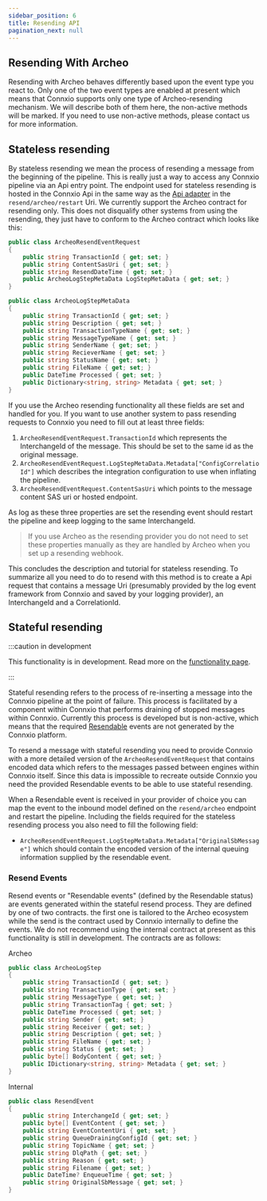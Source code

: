 ```yaml
---
sidebar_position: 6
title: Resending API
pagination_next: null
---
```


## Resending With Archeo

Resending with Archeo behaves differently based upon the event type you react to. Only one of the two event types are enabled at present which means that Connxio supports only one type of Archeo-resending mechanism. We will describe both of them here, the non-active methods will be marked. If you need to use non-active methods, please contact us for more information.

## Stateless resending

By stateless resending we mean the process of resending a message from the beginning of the pipeline. This is really just a way to access any Connxio pipeline via an Api entry point. The endpoint used for stateless resending is hosted in the Connxio Api in the same way as the [Api adapter](/integrations/adapters/inbound/Api) in the `resend/archeo/restart` Uri. We currently support the Archeo contract for resending only. This does not disqualify other systems from using the resending, they just have to conform to the Archeo contract which looks like this:

```csharp
public class ArcheoResendEventRequest
{
    public string TransactionId { get; set; }
    public string ContentSasUri { get; set; }
    public string ResendDateTime { get; set; }
    public ArcheoLogStepMetaData LogStepMetaData { get; set; }
}

public class ArcheoLogStepMetaData
{
    public string TransactionId { get; set; }
    public string Description { get; set; }
    public string TransactionTypeName { get; set; }
    public string MessageTypeName { get; set; }
    public string SenderName { get; set; }
    public string RecieverName { get; set; }
    public string StatusName { get; set; }
    public string FileName { get; set; }
    public DateTime Processed { get; set; }
    public Dictionary<string, string> Metadata { get; set; }
}
```

If you use the Archeo resending functionality all these fields are set and handled for you. If you want to use another system to pass resending requests to Connxio you need to fill out at least three fields:

1. `ArcheoResendEventRequest.TransactionId` which represents the InterchangeId of the message. This should be set to the same id as the original message.
2. `ArcheoResendEventRequest.LogStepMetaData.Metadata["ConfigCorrelatioId"]` which describes the integration configuration to use when inflating the pipeline.
3. `ArcheoResendEventRequest.ContentSasUri` which points to the message content SAS uri or hosted endpoint.

As log as these three properties are set the resending event should restart the pipeline and keep logging to the same InterchangeId.

> If you use Archeo as the resending provider you do not need to set these properties manually as they are handled by Archeo when you set up a resending webhook.

This concludes the description and tutorial for stateless resending. To summarize all you need to do to resend with this method is to create a Api request that contains a message Uri (presumably provided by the log event framework from Connxio and saved by your logging provider), an InterchangeId and a CorrelationId.

## Stateful resending

:::caution in development

This functionality is in development. Read more on the [functionality page](/Functionality).

:::



Stateful resending refers to the process of re-inserting a message into the Connxio pipeline at the point of failure. This process is facilitated by a component within Connxio that performs draining of stopped messages within Connxio. Currently this process is developed but is non-active, which means that the required [Resendable](/integrations/logging) events are not generated by the Connxio platform.

To resend a message with stateful resending you need to provide Connxio with a more detailed version of the `ArcheoResendEventRequest` that contains encoded data which refers to the messages passed between engines within Connxio itself. Since this data is impossible to recreate outside Connxio you need the provided Resendable events to be able to use stateful resending.

When a Resendable event is received in your provider of choice you can map the event to the inbound model defined on the `resend/archeo` endpoint and restart the pipeline. Including the fields required for the stateless resending process you also need to fill the following field:

- `ArcheoResendEventRequest.LogStepMetaData.Metadata["OriginalSbMessage"]` which should contain the encoded version of the internal queuing information supplied by the resendable event.

### Resend Events

Resend events or "Resendable events" (defined by the Resendable status) are events generated within the stateful resend process. They are defined by one of two contracts. the first one is tailored to the Archeo ecosystem while the send is the contract used by Connxio internally to define the events. We do not recommend using the internal contract at present as this functionality is still in development. The contracts are as follows:

Archeo

```csharp
public class ArcheoLogStep
{
    public string TransactionId { get; set; }
    public string TransactionType { get; set; }
    public string MessageType { get; set; }
    public string TransactionTag { get; set; }
    public DateTime Processed { get; set; }
    public string Sender { get; set; }
    public string Receiver { get; set; }
    public string Description { get; set; }
    public string FileName { get; set; }
    public string Status { get; set; }
    public byte[] BodyContent { get; set; }
    public IDictionary<string, string> Metadata { get; set; }
}
```

Internal

```csharp
public class ResendEvent
{
    public string InterchangeId { get; set; }
    public byte[] EventContent { get; set; }
    public string EventContentUri { get; set; }
    public string QueueDrainingConfigId { get; set; }
    public string TopicName { get; set; }
    public string DlqPath { get; set; }
    public string Reason { get; set; }
    public string Filename { get; set; }
    public DateTime? EnqueueTime { get; set; }
    public string OriginalSbMessage { get; set; }
}
```
